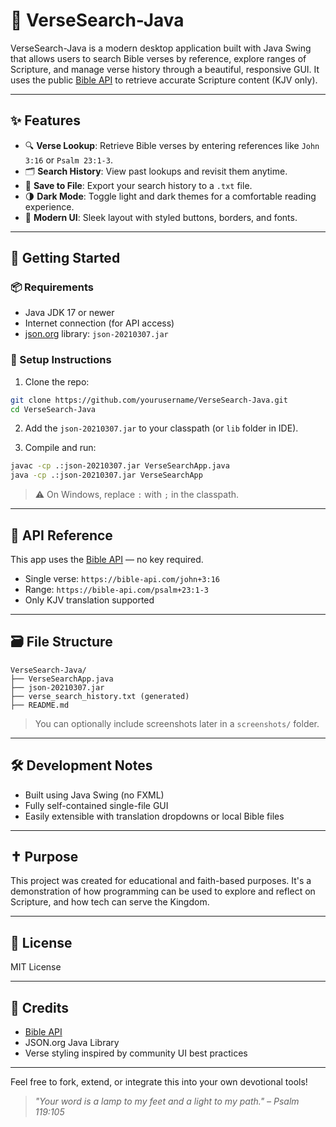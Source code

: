 # 📖 VerseSearch-Java

VerseSearch-Java is a modern desktop application built with Java Swing that allows users to search Bible verses by reference, explore ranges of Scripture, and manage verse history through a beautiful, responsive GUI. It uses the public [Bible API](https://bible-api.com/) to retrieve accurate Scripture content (KJV only).

---

## ✨ Features

- 🔍 **Verse Lookup**: Retrieve Bible verses by entering references like `John 3:16` or `Psalm 23:1-3`.
- 🗂 **Search History**: View past lookups and revisit them anytime.
- 💾 **Save to File**: Export your search history to a `.txt` file.
- 🌗 **Dark Mode**: Toggle light and dark themes for a comfortable reading experience.
- 🎨 **Modern UI**: Sleek layout with styled buttons, borders, and fonts.

---

## 🚀 Getting Started

### 📦 Requirements
- Java JDK 17 or newer
- Internet connection (for API access)
- [json.org](https://mvnrepository.com/artifact/org.json/json) library: `json-20210307.jar`

### 🧩 Setup Instructions

1. Clone the repo:
```bash
git clone https://github.com/yourusername/VerseSearch-Java.git
cd VerseSearch-Java
```

2. Add the `json-20210307.jar` to your classpath (or `lib` folder in IDE).

3. Compile and run:
```bash
javac -cp .:json-20210307.jar VerseSearchApp.java
java -cp .:json-20210307.jar VerseSearchApp
```

> ⚠️ On Windows, replace `:` with `;` in the classpath.

---

## 🔌 API Reference
This app uses the [Bible API](https://bible-api.com/) — no key required.
- Single verse: `https://bible-api.com/john+3:16`
- Range: `https://bible-api.com/psalm+23:1-3`
- Only KJV translation supported

---

## 🗃️ File Structure
```
VerseSearch-Java/
├── VerseSearchApp.java
├── json-20210307.jar
├── verse_search_history.txt (generated)
├── README.md
```

> You can optionally include screenshots later in a `screenshots/` folder.

---

## 🛠 Development Notes
- Built using Java Swing (no FXML)
- Fully self-contained single-file GUI
- Easily extensible with translation dropdowns or local Bible files

---

## ✝️ Purpose
This project was created for educational and faith-based purposes. It's a demonstration of how programming can be used to explore and reflect on Scripture, and how tech can serve the Kingdom.

---

## 📄 License
MIT License

---

## 🙌 Credits
- [Bible API](https://bible-api.com/)
- JSON.org Java Library
- Verse styling inspired by community UI best practices

---

Feel free to fork, extend, or integrate this into your own devotional tools!

> _"Your word is a lamp to my feet and a light to my path." – Psalm 119:105_
